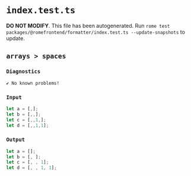 # `index.test.ts`

**DO NOT MODIFY**. This file has been autogenerated. Run `rome test packages/@romefrontend/formatter/index.test.ts --update-snapshots` to update.

## `arrays > spaces`

### `Diagnostics`

```
✔ No known problems!

```

### `Input`

```js
let a = [,];
let b = [,,];
let c = [,,1,];
let d = [,,1,1];
```

### `Output`

```js
let a = [];
let b = [, ];
let c = [, , 1];
let d = [, , 1, 1];

```
